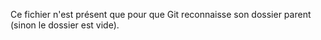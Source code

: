 Ce fichier n'est présent que pour que Git reconnaisse son dossier parent (sinon le dossier est vide).
